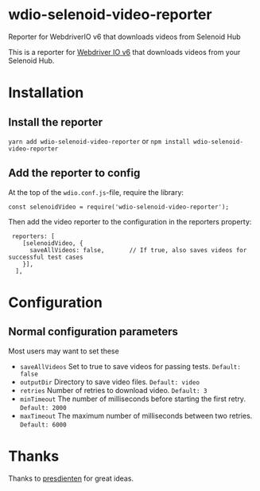 # wdio-selenoid-video-reporter
Reporter for WebdriverIO v6 that downloads videos from Selenoid Hub

This is a reporter for [Webdriver IO v6](https://webdriver.io/) that downloads videos from your Selenoid Hub.


Installation
============

Install the reporter
--------------------

`yarn add wdio-selenoid-video-reporter`
or
`npm install wdio-selenoid-video-reporter`


Add the reporter to config
--------------------------

At the top of the `wdio.conf.js`-file, require the library:
```
const selenoidVideo = require('wdio-selenoid-video-reporter');
```

Then add the video reporter to the configuration in the reporters property:

```
 reporters: [
    [selenoidVideo, {
      saveAllVideos: false,       // If true, also saves videos for successful test cases
    }],
  ],
```

Configuration
=============

Normal configuration parameters
-------------------------------

Most users may want to set these

- `saveAllVideos` Set to true to save videos for passing tests. `Default: false`
- `outputDir` Directory to save video files. `Default: video`
- `retries` Number of retries to download video. `Default: 3`
- `minTimeout` The number of milliseconds before starting the first retry. `Default: 2000`
- `maxTimeout` The maximum number of milliseconds between two retries. `Default: 6000`

Thanks
============

Thanks to [presdienten](https://github.com/presidenten) for great ideas.
